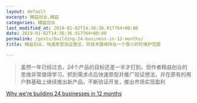 ```yaml
---
layout: default
excerpt: 精益创业,精益
categories: 精益创业
last_modified_at: 2019-01-02T14:36:36.917764+00:00
date: 2019-01-02T14:36:36.917764+00:00
permalink: /posts/building-24-business-in-12-months/
title: 精益创业，快速原型验证想法，将技术展维持在一个很小的可维护范围

---
```


> 虽然一年已经过去，24个产品的目标还差一半才打到，但作者精益创业的思维非常值得学习，抓到需求点后快速原型并推广验证想法，并在原有的用户群基础上继续推出新产品，不断验证开发，推出市场实现盈利

[Why we're building 24 businesses in 12 months](https://www.westvesey.com/why-were-building-24-businesses-in-12-months/)

